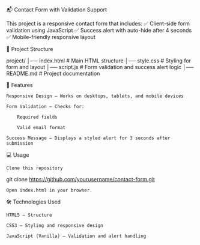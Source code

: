 📬 Contact Form with Validation Support

This project is a responsive contact form that includes:
✅ Client-side form validation using JavaScript
✅ Success alert with auto-hide after 4 seconds
✅ Mobile-friendly responsive layout


📂 Project Structure

project/
│── index.html      # Main HTML structure
│── style.css       # Styling for form and layout
│── script.js       # Form validation and success alert logic
│── README.md       # Project documentation

🚀 Features

    Responsive Design — Works on desktops, tablets, and mobile devices

    Form Validation — Checks for:

        Required fields

        Valid email format

    Success Message — Displays a styled alert for 3 seconds after submission

💻 Usage

    Clone this repository

git clone https://github.com/yourusername/contact-form.git

    Open index.html in your browser.

🛠 Technologies Used

    HTML5 — Structure

    CSS3 — Styling and responsive design

    JavaScript (Vanilla) — Validation and alert handling
